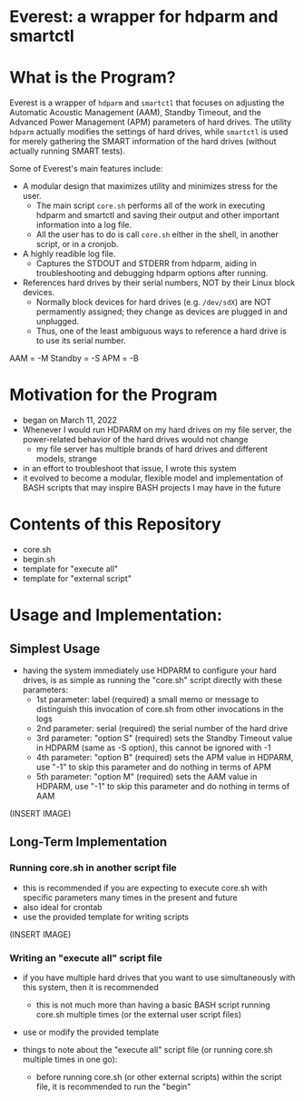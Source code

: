 # Everest: a wrapper for hdparm and smartctl

# What is the Program?
Everest is a wrapper of `hdparm` and `smartctl` that focuses on adjusting the Automatic Acoustic Management (AAM), Standby Timeout, and the Advanced Power Management (APM) parameters of hard drives.
The utility `hdparm` actually modifies the settings of hard drives, while `smartctl` is used for merely gathering the SMART information of the hard drives (without actually running SMART tests).

Some of Everest's main features include:
* A modular design that maximizes utility and minimizes stress for the user.
    * The main script `core.sh` performs all of the work in executing hdparm and smartctl and saving their output and other important information into a log file.
    * All the user has to do is call `core.sh` either in the shell, in another script, or in a cronjob.
* A highly readible log file.
    * Captures the STDOUT and STDERR from hdparm, aiding in troubleshooting and debugging hdparm options after running.
* References hard drives by their serial numbers, NOT by their Linux block devices.
    * Normally block devices for hard drives (e.g. `/dev/sdX`) are NOT permamently assigned; they change as devices are plugged in and unplugged.
    * Thus, one of the least ambiguous ways to reference a hard drive is to use its serial number.


AAM = -M
Standby = -S
APM = -B

# Motivation for the Program
* began on March 11, 2022
* Whenever I would run HDPARM on my hard drives on my file server, the power-related behavior of the hard drives would not change
    * my file server has multiple brands of hard drives and different models, strange
* in an effort to troubleshoot that issue, I wrote this system
* it evolved to become a modular, flexible model and implementation of BASH scripts that may inspire BASH projects I may have in the future

# Contents of this Repository
* core.sh
* begin.sh
* template for "execute all"
* template for "external script"

# Usage and Implementation:

## Simplest Usage
* having the system immediately use HDPARM to configure your hard drives, is as simple as running the "core.sh" script directly with these parameters:
    * 1st parameter: label          (required) a small memo or message to distinguish this invocation of core.sh from other invocations in the logs
    * 2nd parameter: serial         (required) the serial number of the hard drive
    * 3rd parameter: "option S"     (required) sets the Standby Timeout value in HDPARM (same as -S option), this cannot be ignored with -1
    * 4th parameter: "option B"     (required) sets the APM value in HDPARM, use "-1" to skip this parameter and do nothing in terms of APM
    * 5th parameter: "option M"     (required) sets the AAM value in HDPARM, use "-1" to skip this parameter and do nothing in terms of AAM

(INSERT IMAGE)

## Long-Term Implementation

### Running core.sh in another script file
* this is recommended if you are expecting to execute core.sh with specific parameters many times in the present and future
* also ideal for crontab
* use the provided template for writing scripts

(INSERT IMAGE)

### Writing an "execute all" script file
* if you have multiple hard drives that you want to use simultaneously with this system, then it is recommended
    * this is not much more than having a basic BASH script running core.sh multiple times (or the external user script files)

* use or modify the provided template
* things to note about the "execute all" script file (or running core.sh multiple times in one go):
    * before running core.sh (or other external scripts) within the script file, it is recommended to run the "begin"